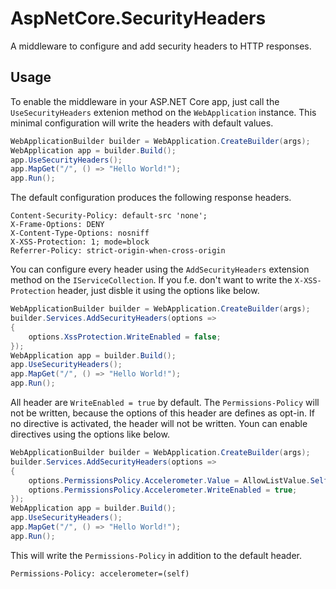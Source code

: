 # AspNetCore.SecurityHeaders

A middleware to configure and add security headers to HTTP responses.

## Usage

To enable the middleware in your ASP.NET Core app, just call the ```UseSecurityHeaders``` extenion
method on the ```WebApplication``` instance. This minimal configuration will write the headers with
default values.

```C#
WebApplicationBuilder builder = WebApplication.CreateBuilder(args);
WebApplication app = builder.Build();
app.UseSecurityHeaders();
app.MapGet("/", () => "Hello World!");
app.Run();
```

The default configuration produces the following response headers.

```plain
Content-Security-Policy: default-src 'none';
X-Frame-Options: DENY
X-Content-Type-Options: nosniff
X-XSS-Protection: 1; mode=block
Referrer-Policy: strict-origin-when-cross-origin
```

You can configure every header using the ```AddSecurityHeaders``` extension method 
on the ```IServiceCollection```. If you f.e. don't want to write the ```X-XSS-Protection```
header, just disble it using the options like below.

```C#
WebApplicationBuilder builder = WebApplication.CreateBuilder(args);
builder.Services.AddSecurityHeaders(options =>
{
	options.XssProtection.WriteEnabled = false;
});
WebApplication app = builder.Build();
app.UseSecurityHeaders();
app.MapGet("/", () => "Hello World!");
app.Run();
```

All header are ```WriteEnabled = true``` by default. The ```Permissions-Policy``` will
not be written, because the options of this header are defines as opt-in. If no directive
is activated, the header will not be written. Youn can enable directives using the options
like below.

```C#
WebApplicationBuilder builder = WebApplication.CreateBuilder(args);
builder.Services.AddSecurityHeaders(options =>
{
	options.PermissionsPolicy.Accelerometer.Value = AllowListValue.Self;
	options.PermissionsPolicy.Accelerometer.WriteEnabled = true;
});
WebApplication app = builder.Build();
app.UseSecurityHeaders();
app.MapGet("/", () => "Hello World!");
app.Run();
```

This will write the ```Permissions-Policy``` in addition to the default header.

```plain
Permissions-Policy: accelerometer=(self)
```
